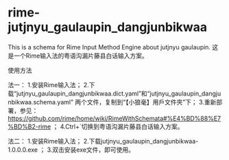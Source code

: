 # rime-jutjnyu_gaulaupin_dangjunbikwaa
This is a schema for Rime Input Method Engine about jutjnyu gaulaupin. 这是一个Rime输入法的粤语沟漏片藤县白话输入方案。

使用方法

法一：
1.安装Rime输入法；
2.下载“jutjnyu_gaulaupin_dangjunbikwaa.dict.yaml”和“jutjnyu_gaulaupin_dangjunbikwaa.schema.yaml” 两个文件，复制到“【小狼毫】用戶文件夾”下；
3.重新部署，参见：https://github.com/rime/home/wiki/RimeWithSchemata#%E4%BD%88%E7%BD%B2-rime ；
4.Ctrl+`切换到粤语沟漏片藤县白话输入方案。

法二：
1.安装Rime输入法；
2.下载jutjnyu_gaulaupin_dangjunbikwaa-1.0.0.0.exe ；
3.双击安装exe文件，即可使用。
